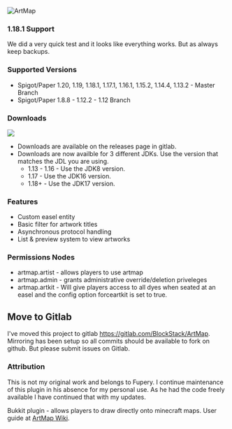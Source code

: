 ![ArtMap](http://puu.sh/kRWAF/2c81256338.jpg)

### 1.18.1 Support

We did a very quick test and it looks like everything works.  But as always keep backups.

### Supported Versions

* Spigot/Paper 1.20, 1.19, 1.18.1, 1.17.1, 1.16.1,  1.15.2, 1.14.4, 1.13.2 - Master Branch
* Spigot/Paper 1.8.8 - 1.12.2 - 1.12 Branch

### Downloads

<a href="https://gitlab.com/BlockStack/ArtMap/-/packages">
<img src="/uploads/1507dccfd03a212b8544848cd49a24ad/image.png"/></a>

* Downloads are available on the releases page in gitlab.
* Downloads are now availble for 3 different JDKs. Use the version that matches the JDL you are using. 
  * 1.13 - 1.16 - Use the JDK8 version.
  * 1.17 - Use the JDK16 version.
  * 1.18+ - Use the JDK17 version.

### Features

* Custom easel entity
* Basic filter for artwork titles
* Asynchronous protocol handling
* List & preview system to view artworks

### Permissions Nodes

* artmap.artist - allows players to use artmap
* artmap.admin - grants administrative override/deletion priveleges
* artmap.artkit - Will give players access to all dyes when seated at an easel and the config option forceartkit is set to true.

## Move to Gitlab

I've moved this project to gitlab https://gitlab.com/BlockStack/ArtMap.  Mirroring has been setup so all commits should be available to fork on github.  But please submit issues on Gitlab.

### Attribution

This is not my original work and belongs to Fupery.  I continue maintenance of this plugin in his absence for my personal use.  As he had the code freely available I have continued that with my updates.

Bukkit plugin - allows players to draw directly onto minecraft maps. 
User guide at [ArtMap Wiki](https://gitlab.com/BlockStack/ArtMap/wikis/home).
